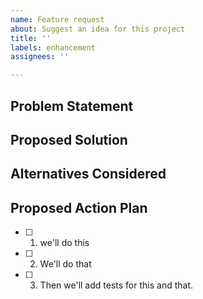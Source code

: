 ```yaml
---
name: Feature request
about: Suggest an idea for this project
title: ''
labels: enhancement
assignees: ''

---
```

<!-- 
Title: Be sure to update the title to a descriptive name.
- Start the title with a verb (e.g. Change header styles)
- Use the imperative mood in the title (e.g. Fix, not Fixed or Fixes header styles)
- Use labels wisely -->

**Problem Statement**
----------------------------
<!-- Describe the problem.  Ex. I'm always frustrated when [...] -->

**Proposed Solution**
-------------------------------------------
<!-- Describe what you want to happen. Considerations:
- Documentation: How should this be documented?
- Testing: How should this be tested?
- Error and Warning Handling: What problems might be encountered?  How should these be handled? -->

**Alternatives Considered**
-----------------------------------------------
<!-- Describe alternative solutions or features you've considered. Why weren't they selected? -->

**Proposed Action Plan**
-------------------------------
- [ ] 1. we'll do this
- [ ] 2. We'll do that
- [ ] 3. Then we'll add tests for this and that.
